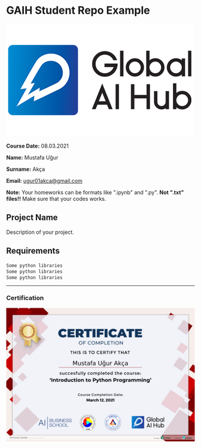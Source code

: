 # GAIH Student Repo Example
![](img/newlogo.png)

**Course Date:** 08.03.2021

**Name:** Mustafa Uğur

**Surname:** Akça

**Email:** ugur01akca@gmail.com

**Note:** Your homeworks can be formats like ".ipynb" and ".py". **Not ".txt" files!!** Make sure that your codes works.  

## Project Name
Description of your project.

## Requirements
```
Some python libraries
Some python libraries
Some python libraries
```
---

### Certification
![](img/TopLearnerCertificate.png)


